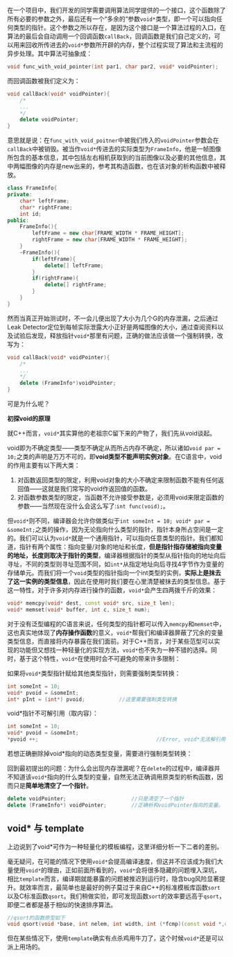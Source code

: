 在一个项目中，我们开发的同学需要调用算法同学提供的一个接口，这个函数除了所有必要的参数之外，最后还有一个“多余的“参数`void*`类型，即一个可以指向任何类型的指针。这个参数之所以存在，是因为这个接口是一个算法过程的入口，在算法的最后会自动调用一个回调函数`callBack`，回调函数是我们自己定义的，可以用来回收所传进去的`void*`参数所开辟的内存，整个过程实现了算法和主流程的异步处理。其中算法可抽象成：

```cpp
void func_with_void_pointer(int par1, char par2, void* voidPointer);
```

而回调函数被我们定义为：

```cpp
void callBack(void* voidPointer){
    /*
    ...
    */
    delete voidPointer;
}
```

意思就是说：在`func_with_void_poitner`中被我们传入的`voidPointer`参数会在`callBack`中被销毁。被当作`void*`传进去的实际类型为`FrameInfo`，他是一帧图像所包含的基本信息，其中包括左右相机获取到的当前图像以及必要的其他信息，其中两幅图像的内存是new出来的，参考其构造函数，也在该对象的析构函数中被释放。

```cpp
class FrameInfo{
private:
    char* leftFrame;
    char* rightFrame;
    int id;
public:
    FrameInfo(){
        leftFrame = new char[FRAME_WIDTH * FRAME_HEIGHT];
        rightFrame = new char[FRAME_WIDTH * FRAME_HEIGHT];
    }
    ~FrameInfo(){
        if(leftFrame){
            delete[] leftFrame;
        }
        if(rightFrame){
            delete[] rightFrame;
        }
    }
}
```

然而当真正开始测试时，不一会儿便出现了大小为几个G的内存泄漏，之后通过Leak Detector定位到每帧实际泄露大小正好是两幅图像的大小，通过查阅资料以及试验后发现，释放指针`void*`那里有问题，正确的做法应该做一个强制转换，改写为：

```cpp
void callBack(void* voidPointer){
    /*
    ...
    */
    delete (FrameInfo*)voidPointer;
}
```

可是为什么呢？

**初探void的原理**

就C++而言，`void*`其实算他的老祖宗C留下来的产物了，我们先从void谈起。

void即为不确定类型——类型不确定从而所占内存不确定，所以诸如`void par = 10;`之类的声明是万万不可的，即**void类型不能声明实例对象**。在C语言中，void的作用主要有以下两大类：

1. 对函数返回类型的限定，利用void对象的大小不确定来限制函数不能有任何返回值——这就是我们常写的void作返回值的函数。
2. 对函数参数类型的限定，当函数不允许接受参数是，必须用void来限定函数的参数——当然现在没什么会这么写了:`int func(void);`。

但`void*`则不同，编译器会允许你做类似于`int someInt = 10; void* par = &someInt;`之类的操作，因为无论指向什么类型的指针，指针本身所占空间是一定的。我们可以认为`void*`就是一个通用指针，可以指向任意类型的指针。我们都知道，指针有两个属性：指向变量/对象的地址和长度，**但是指针指存储被指向变量的地址，长度则取决于指针的类型**，编译器根据指针的类型从指针指向的地址向后寻址，不同的类型则寻址范围不同，如`int*`从指定地址向后寻找4字节作为变量的存储单元。而我们将一个`void`类型的指针指向一个int类型的实例，**实际上是抹去了这一实例的类型信息**，因此在使用时我们要在心里清楚被抹去的类型信息。基于这一特性，对于许多对内存进行操作的函数，`void*`会产生四两拨千斤的效果：

```cpp
void* memcpy(void* dest, const void* src, size_t len);
void* memset(void* buffer, int c, size_t num);
```

对于没有泛型编程的C语言来说，任何类型的指针都可以传入`memcpy`和`memset`中，这也真实地体现了**内存操作函数**的意义，`void*`帮我们和编译器屏蔽了冗余的变量类型信息，而直接将内存暴露在我们面前。对于C++而言，对于某些范型可以实现的功能但又想找一种轻量化的实现方法，`void*`也不失为一种不错的选择。同时，基于这个特性，`void*`在使用时会不可避免的带来许多限制：

如果将`void*`类型指针赋给其他类型指针，则需要强制类型转换：

```cpp
int someInt = 10;
void* pvoid = &someInt;
int* pInt = (int*) pvoid;			//这里需要强制类型转换
```

void*指针不可解引用（取内容）：

```cpp
int someInt = 10;
void* pvoid = &someInt;
*pvoid ++;										//Error, void*无法解引用
```

若想正确删除掉void*指向的动态类型变量，需要进行强制类型转换：

回到最初提出的问题：为什么会出现内存泄漏呢？在`delete`的过程中，编译器并不知道该`void*`指向的什么类型的变量，自然无法正确调用原类型的析构函数，因而只是**简单地清空了一个指针**。

```cpp
delete voidPointer; 					//只是清空了一个指针
delete (FrameInfo*) voidPointer; 		//正确析构voidPointer指向的变量。
```

## **void\* 与 template**

上边说到了void*可作为一种轻量化的模板编程，这里详细分析一下二者的差别。

毫无疑问，在可能的情况下使用`void*`会提高编译速度，但这并不应该成为我们大量使用`void*`的理由，正如前面所看到的，`void*`会将很多隐藏的问题埋入深坑，相比`template`而言，编译期就能暴露的问题被推迟到运行时，隐含bug风险显著提升。就效率而言，最简单也是最好的例子莫过于来自C++的标准模板库函数`sort`以及C标准函数`qsort`。我们稍做实验，即可发现函数`sort`的效率要远高于`qsort`，即便二者都是基于相似的快速排序算法。

```cpp
//qsort的函数原型如下
void qsort(void *base, int nelem, int width, int (*fcmp)(const void *,const void *));
```

但在某些情况下，使用`template`确实有点杀鸡用牛刀了，这个时候`void*`还是可以派上用场的。